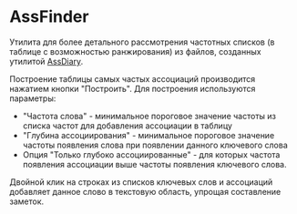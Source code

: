 # AssFinder

Утилита для более детального рассмотрения частотных списков (в таблице с возможностью ранжирования) из файлов, созданных утилитой [AssDiary](https://github.com/akondratsky/AssDiary).

Построение таблицы самых частых ассоциаций производится нажатием кнопки "Построить". Для построения используются параметры:
* "Частота слова" - минимальное пороговое значение частоты из списка частот для добавления ассоциации в таблицу
* "Глубина ассоциирования" - минимальное пороговое значение частоты появления слова при появлении данного ключевого слова
* Опция "Только глубоко ассоциированные" - для которых частота появления ассоциации выше частоты появления ключевого слова.

Двойной клик на строках из списков ключевых слов и ассоциаций добавляет данное слово в текстовую область, упрощая составление заметок.
